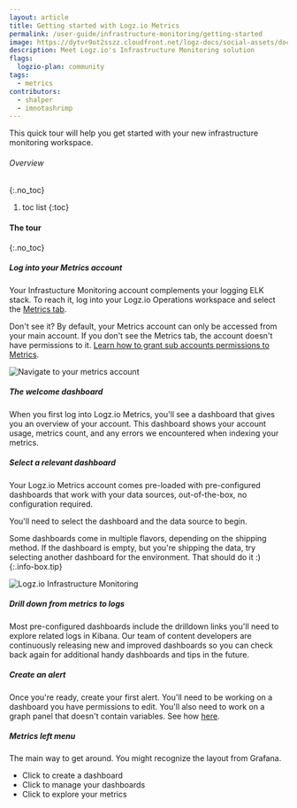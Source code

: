 ```yaml
---
layout: article
title: Getting started with Logz.io Metrics
permalink: /user-guide/infrastructure-monitoring/getting-started
image: https://dytvr9ot2sszz.cloudfront.net/logz-docs/social-assets/docs-social.jpg
description: Meet Logz.io's Infrastructure Monitoring solution
flags:
  logzio-plan: community
tags:
  - metrics
contributors:
  - shalper
  - imnotashrimp
---
```


This quick tour will help you get started with your new infrastructure monitoring workspace.


###### Overview
{:.no_toc}

1. toc list
{:toc}


#### The tour
{:.no_toc}

<div class="tasklist">

##### Log into your Metrics account
Your Infrastucture Monitoring account complements your logging ELK stack. To reach it, log into your Logz.io Operations workspace and select the [Metrics tab](https://app.logz.io/#/dashboard/metrics/).

Don't see it? By default, your Metrics account can only be accessed from your main account. If you don't see the Metrics tab, the account doesn't have permissions to it. [Learn how to grant sub accounts permissions to Metrics]({{site.baseurl}}/user-guide/accounts/manage-the-main-account-and-sub-accounts.html#metrics).

![Navigate to your metrics account](https://dytvr9ot2sszz.cloudfront.net/logz-docs/grafana/reach-metrics.png)

##### The welcome dashboard

  When you first log into Logz.io Metrics,
  you'll see a dashboard that gives you an overview of your account.
  This dashboard shows your account usage,
  metrics count,
  and any errors we encountered when indexing your metrics.


##### Select a relevant dashboard

  Your Logz.io Metrics account comes pre-loaded with pre-configured dashboards
  that work with your data sources, out-of-the-box,
  no configuration required.

  You'll need to select the dashboard and the data source to begin.

  Some dashboards come in multiple flavors, depending on the shipping method. If the dashboard is empty, but you're shipping the data, try selecting another dashboard for the environment. That should do it :)
  {:.info-box.tip}

![Logz.io Infrastructure Monitoring](https://dytvr9ot2sszz.cloudfront.net/logz-docs/grafana/select-board-and-source.png)


##### Drill down from metrics to logs

  Most pre-configured dashboards include the drilldown links you'll need to explore related logs in Kibana. Our team of content developers are continuously releasing new and improved dashboards so you can check back again for additional handy dashboards and tips in the future.


##### Create an alert

Once you're ready, create your first alert. You'll need to be working on a dashboard you have permissions to edit. You'll also need to work on a graph panel that doesn't contain variables. See how [here]({{site.baseurl}}/user-guide/infrastructure-monitoring/alerts.html).


##### Metrics left menu

The main way to get around. You might recognize the layout from Grafana.

* Click <i class="fas fa-plus"></i> to create a dashboard
* Click <i class="fas fa-th-large"></i> to manage your dashboards
* Click <i class="fas fa-compass"></i> to explore your metrics

</div>